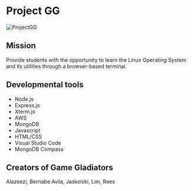 # Project GG
![ProjectGG](https://github.com/noahjaskolski/ProjectGG/blob/main/src/img/Project-GG-logo_2.0.jpg?raw=true)

## Mission
Provide students with the opportunity to learn the Linux Operating System and its utilities through a browser-based terminal.

## Developmental tools
- Node.js
- Express.js
- Xterm.js
- AWS
- MongoDB
- Javascript
- HTML/CSS
- Visual Studio Code
- MongoDB Compass

## Creators of Game Gladiators
Alazeezi, Bernabe Avila, Jaskolski, Lim, Rees 